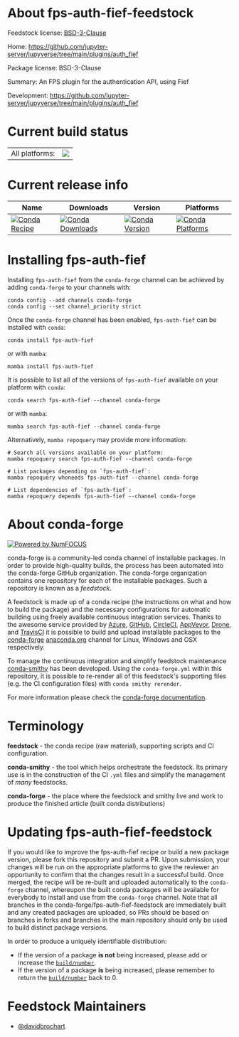 About fps-auth-fief-feedstock
=============================

Feedstock license: [BSD-3-Clause](https://github.com/conda-forge/fps-auth-fief-feedstock/blob/main/LICENSE.txt)

Home: https://github.com/jupyter-server/jupyverse/tree/main/plugins/auth_fief

Package license: BSD-3-Clause

Summary: An FPS plugin for the authentication API, using Fief

Development: https://github.com/jupyter-server/jupyverse/tree/main/plugins/auth_fief

Current build status
====================


<table><tr><td>All platforms:</td>
    <td>
      <a href="https://dev.azure.com/conda-forge/feedstock-builds/_build/latest?definitionId=17268&branchName=main">
        <img src="https://dev.azure.com/conda-forge/feedstock-builds/_apis/build/status/fps-auth-fief-feedstock?branchName=main">
      </a>
    </td>
  </tr>
</table>

Current release info
====================

| Name | Downloads | Version | Platforms |
| --- | --- | --- | --- |
| [![Conda Recipe](https://img.shields.io/badge/recipe-fps--auth--fief-green.svg)](https://anaconda.org/conda-forge/fps-auth-fief) | [![Conda Downloads](https://img.shields.io/conda/dn/conda-forge/fps-auth-fief.svg)](https://anaconda.org/conda-forge/fps-auth-fief) | [![Conda Version](https://img.shields.io/conda/vn/conda-forge/fps-auth-fief.svg)](https://anaconda.org/conda-forge/fps-auth-fief) | [![Conda Platforms](https://img.shields.io/conda/pn/conda-forge/fps-auth-fief.svg)](https://anaconda.org/conda-forge/fps-auth-fief) |

Installing fps-auth-fief
========================

Installing `fps-auth-fief` from the `conda-forge` channel can be achieved by adding `conda-forge` to your channels with:

```
conda config --add channels conda-forge
conda config --set channel_priority strict
```

Once the `conda-forge` channel has been enabled, `fps-auth-fief` can be installed with `conda`:

```
conda install fps-auth-fief
```

or with `mamba`:

```
mamba install fps-auth-fief
```

It is possible to list all of the versions of `fps-auth-fief` available on your platform with `conda`:

```
conda search fps-auth-fief --channel conda-forge
```

or with `mamba`:

```
mamba search fps-auth-fief --channel conda-forge
```

Alternatively, `mamba repoquery` may provide more information:

```
# Search all versions available on your platform:
mamba repoquery search fps-auth-fief --channel conda-forge

# List packages depending on `fps-auth-fief`:
mamba repoquery whoneeds fps-auth-fief --channel conda-forge

# List dependencies of `fps-auth-fief`:
mamba repoquery depends fps-auth-fief --channel conda-forge
```


About conda-forge
=================

[![Powered by
NumFOCUS](https://img.shields.io/badge/powered%20by-NumFOCUS-orange.svg?style=flat&colorA=E1523D&colorB=007D8A)](https://numfocus.org)

conda-forge is a community-led conda channel of installable packages.
In order to provide high-quality builds, the process has been automated into the
conda-forge GitHub organization. The conda-forge organization contains one repository
for each of the installable packages. Such a repository is known as a *feedstock*.

A feedstock is made up of a conda recipe (the instructions on what and how to build
the package) and the necessary configurations for automatic building using freely
available continuous integration services. Thanks to the awesome service provided by
[Azure](https://azure.microsoft.com/en-us/services/devops/), [GitHub](https://github.com/),
[CircleCI](https://circleci.com/), [AppVeyor](https://www.appveyor.com/),
[Drone](https://cloud.drone.io/welcome), and [TravisCI](https://travis-ci.com/)
it is possible to build and upload installable packages to the
[conda-forge](https://anaconda.org/conda-forge) [anaconda.org](https://anaconda.org/)
channel for Linux, Windows and OSX respectively.

To manage the continuous integration and simplify feedstock maintenance
[conda-smithy](https://github.com/conda-forge/conda-smithy) has been developed.
Using the ``conda-forge.yml`` within this repository, it is possible to re-render all of
this feedstock's supporting files (e.g. the CI configuration files) with ``conda smithy rerender``.

For more information please check the [conda-forge documentation](https://conda-forge.org/docs/).

Terminology
===========

**feedstock** - the conda recipe (raw material), supporting scripts and CI configuration.

**conda-smithy** - the tool which helps orchestrate the feedstock.
                   Its primary use is in the construction of the CI ``.yml`` files
                   and simplify the management of *many* feedstocks.

**conda-forge** - the place where the feedstock and smithy live and work to
                  produce the finished article (built conda distributions)


Updating fps-auth-fief-feedstock
================================

If you would like to improve the fps-auth-fief recipe or build a new
package version, please fork this repository and submit a PR. Upon submission,
your changes will be run on the appropriate platforms to give the reviewer an
opportunity to confirm that the changes result in a successful build. Once
merged, the recipe will be re-built and uploaded automatically to the
`conda-forge` channel, whereupon the built conda packages will be available for
everybody to install and use from the `conda-forge` channel.
Note that all branches in the conda-forge/fps-auth-fief-feedstock are
immediately built and any created packages are uploaded, so PRs should be based
on branches in forks and branches in the main repository should only be used to
build distinct package versions.

In order to produce a uniquely identifiable distribution:
 * If the version of a package **is not** being increased, please add or increase
   the [``build/number``](https://docs.conda.io/projects/conda-build/en/latest/resources/define-metadata.html#build-number-and-string).
 * If the version of a package **is** being increased, please remember to return
   the [``build/number``](https://docs.conda.io/projects/conda-build/en/latest/resources/define-metadata.html#build-number-and-string)
   back to 0.

Feedstock Maintainers
=====================

* [@davidbrochart](https://github.com/davidbrochart/)

